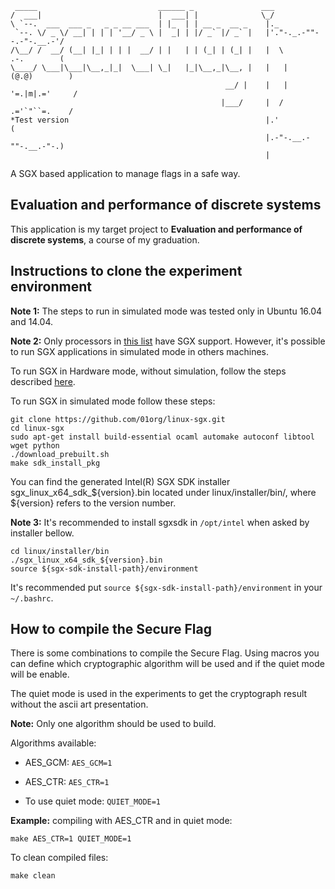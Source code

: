      _____                           ______ _               ___
    /  ___|                          |  ___| |              \_/
    \ `--.  ___  ___ _   _ _ __ ___  | |_  | | __ _  __ _    |._
     `--. \/ _ \/ __| | | | '__/ _ \ |  _| | |/ _` |/ _` |   |'."-._.-""--.-"-.__.-'/
    /\__/ /  __/ (__| |_| | | |  __/ | |   | | (_| | (_| |   |  \       .-.        (
    \____/ \___|\___|\__,_|_|  \___| \_|   |_|\__,_|\__, |   |   |     (@.@)        )
                                                    __/ |    |   |   '=.|m|.='     /
                                                   |___/     |  /    .='`"``=.    /
    *Test version                                            |.'                 (
                                                             |.-"-.__.-""-.__.-"-.)
                                                             |

A SGX based application to manage flags in a safe way.

## Evaluation and performance of discrete systems

This application is my target project to **Evaluation and performance of discrete systems**, a course of my graduation.

## Instructions to clone the experiment environment

**Note 1:** The steps to run in simulated mode was tested only in Ubuntu 16.04 and 14.04.

**Note 2:** Only processors in [this list](https://github.com/ayeks/SGX-hardware) have SGX support. However, it's possible to run SGX applications in simulated mode in others machines.

To run SGX in Hardware mode, without simulation, follow the steps described [here](https://github.com/01org/linux-sgx).

To run SGX in simulated mode follow these steps:

```shell
git clone https://github.com/01org/linux-sgx.git
cd linux-sgx
sudo apt-get install build-essential ocaml automake autoconf libtool wget python
./download_prebuilt.sh
make sdk_install_pkg
```

You can find the generated Intel(R) SGX SDK installer sgx_linux_x64_sdk_${version}.bin located under linux/installer/bin/, where ${version} refers to the version number.

**Note 3:** It's recommended to install sgxsdk in `/opt/intel` when asked by installer bellow.

```
cd linux/installer/bin
./sgx_linux_x64_sdk_${version}.bin
source ${sgx-sdk-install-path}/environment
```

It's recommended put `source ${sgx-sdk-install-path}/environment` in your `~/.bashrc`.

## How to compile the Secure Flag

There is some combinations to compile the Secure Flag. Using macros you can define which cryptographic algorithm will be used and if the quiet mode will be enable.

The quiet mode is used in the experiments to get the cryptograph result without the ascii art presentation.

**Note:** Only one algorithm should be used to build.

Algorithms available:

- AES_GCM: `AES_GCM=1`

- AES_CTR: `AES_CTR=1`

- To use quiet mode: `QUIET_MODE=1`

**Example:** compiling with AES_CTR and in quiet mode:

`make AES_CTR=1 QUIET_MODE=1`

To clean compiled files:

`make clean`

